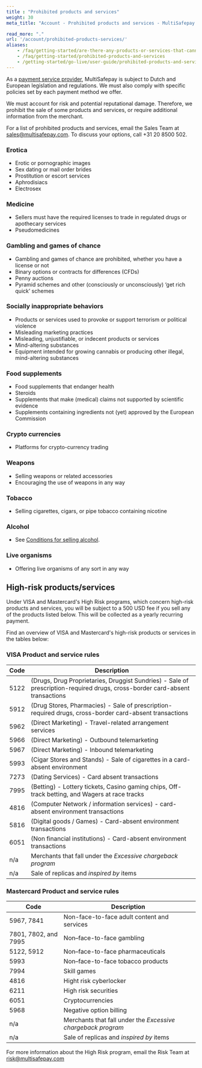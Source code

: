 ```yaml
---
title : "Prohibited products and services"
weight: 30
meta_title: "Account - Prohibited products and services - MultiSafepay Docs"

read_more: "."
url: '/account/prohibited-products-services/'
aliases:
    - /faq/getting-started/are-there-any-products-or-services-that-cannot-be-sold
    - /faq/getting-started/prohibited-products-and-services
    - /getting-started/go-live/user-guide/prohibited-products-and-services/
---
```

As a [payment service provider](/getting-started/glossary/#payment-service-provider-psp), MultiSafepay is subject to Dutch and European legislation and regulations. We must also comply with specific policies set by each payment method we offer. 

We must account for risk and potential reputational damage. Therefore, we prohibit the sale of some products and services, or require additional information from the merchant.

For a list of prohibited products and services, email the Sales Team at <sales@multisafepay.com>. To discuss your options, call +31 20 8500 502.

### Erotica
* Erotic or pornographic images
* Sex dating or mail order brides
* Prostitution or escort services
* Aphrodisiacs
* Electrosex

### Medicine
* Sellers must have the required licenses to trade in regulated drugs or apothecary services
* Pseudomedicines

### Gambling and games of chance
* Gambling and games of chance are prohibited, whether you have a license or not
* Binary options or contracts for differences (CFDs)
* Penny auctions
* Pyramid schemes and other (consciously or unconsciously) ‘get rich quick’ schemes

### Socially inappropriate behaviors
* Products or services used to provoke or support terrorism or political violence
* Misleading marketing practices
* Misleading, unjustifiable, or indecent products or services
* Mind-altering substances
* Equipment intended for growing cannabis or producing other illegal, mind-altering substances

### Food supplements
* Food supplements that endanger health
* Steroids
* Supplements that make (medical) claims not supported by scientific evidence
* Supplements containing ingredients not (yet) approved by the European Commission

### Crypto currencies
* Platforms for crypto-currency trading

### Weapons
* Selling weapons or related accessories
* Encouraging the use of weapons in any way

### Tobacco
* Selling cigarettes, cigars, or pipe tobacco containing nicotine

### Alcohol
* See [Conditions for selling alcohol](/faq/getting-started/rules-for-selling-alcohol/).

### Live organisms
* Offering live organisms of any sort in any way

## High-risk products/services

Under VISA and Mastercard's High Risk programs, which concern high-risk products and services, you will be subject to a 500 USD fee if you sell any of the products listed below. This will be collected as a yearly recurring payment.

Find an overview of VISA and Mastercard's high-risk products or services in the tables below:

### VISA Product and service rules

| Code    | Description              |
| --------- | ------------------------ |
| 5122 | (Drugs, Drug Proprietaries, Druggist Sundries) - Sale of prescription-required drugs, cross-border card-absent transactions |
| 5912  | (Drug Stores, Pharmacies) - Sale of prescription-required drugs, cross-border card-absent transactions |
| 5962 | (Direct Marketing) - Travel-related arrangement services |
| 5966  |  (Direct Marketing) - Outbound telemarketing |
| 5967  | (Direct Marketing) - Inbound telemarketing |
| 5993 | (Cigar Stores and Stands) - Sale of cigarettes in a card-absent environment |
| 7273  | (Dating Services) - Card absent transactions |
| 7995 | (Betting) - Lottery tickets, Casino gaming chips, Off-track betting, and Wagers at race tracks |
| 4816 | (Computer Network / information services) - card-absent environment transactions |
| 5816 | (Digital goods / Games) - Card-absent environment transactions |
| 6051  | (Non financial institutions) - Card-absent environment transactions |
| n/a | Merchants that fall under the _Excessive chargeback program_ |
| n/a | Sale of replicas and _inspired by_ items |

### Mastercard Product and service rules

| Code    | Description              |
| --------- | ------------------------ |
| 5967, 7841 | Non-face-to-face adult content and services |
| 7801, 7802, and 7995  | Non–face-to-face gambling |
| 5122, 5912 | Non–face-to-face pharmaceuticals |
| 5993  |  Non–face-to-face tobacco products|
| 7994  | Skill games  |
| 4816 | Hight risk cyberlocker |
| 6211 | High risk securities |
| 6051 | Cryptocurrencies |
| 5968 | Negative option billing  |
| n/a | Merchants that fall under the _Excessive chargeback program_ |
| n/a | Sale of replicas and _inspired by_ items |

For more information about the High Risk program, email the Risk Team at <risk@multisafepay.com>